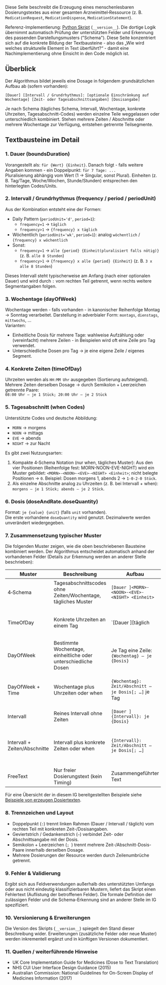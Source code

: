 Diese Seite beschreibt die Erzeugung eines menschenlesbaren Dosierungstextes aus einer gesamten Arzneimittel‑Ressource (z. B. `MedicationRequest`, `MedicationDispense`, `MedicationStatement`).

Referenz-Implementierung: [Python Skript](./medication-dosage-to-text.py) (`__version__`). Die dortige Logik übernimmt automatisch Prüfung der unterstützten Felder und Erkennung des passenden Darstellungsmusters ("Schema"). Diese Seite konzentriert sich auf die konkrete Bildung der Textbausteine - also das „Wie wird welches strukturelle Element in Text überführt?“ - damit eine Nachimplementierung ohne Einsicht in den Code möglich ist.

## Überblick

Der Algorithmus bildet jeweils eine Dosage in folgendem grundsätzlichen Aufbau ab (sofern vorhanden):

`[Dauer] [Intervall / Grundrhythmus]: [optionale Einschränkung auf Wochentage] [Zeit- oder Tagesabschnittsangaben] [Dosisangabe]`

Je nach Schema (tägliches Schema, Intervall, Wochentage, konkrete Uhrzeiten, Tagesabschnitt-Codes) werden einzelne Teile weggelassen oder unterschiedlich kombiniert. Stehen mehrere Zeiten / Abschnitte oder mehrere Wochentage zur Verfügung, entstehen getrennte Teilsegmente.

## Textbausteine im Detail

### 1. Dauer (boundsDuration)
Vorangestellt als: `für {Wert} {Einheit}`. Danach folgt - falls weitere Angaben kommen - ein Doppelpunkt: `für 7 Tage: ...`  
Pluralisierung abhängig vom Wert (1 → Singular, sonst Plural). Einheiten (z. B. Tag/Tage, Woche/Wochen, Stunde/Stunden) entsprechen den hinterlegten Codes/Units.

### 2. Intervall / Grundrhythmus (frequency / period / periodUnit)
Aus der Kombination entsteht eine der Formen:
* Daily Pattern (`periodUnit='d'`, `period=1`):
  * `frequency=1` → `täglich`
  * `frequency>1` → `{frequency} x täglich`
* Wöchentlich (`periodUnit='wk'`, `period=1`): analog `wöchentlich` / `{frequency} x wöchentlich`
* Sonst:
  * `frequency=1` → `alle {period} {Einheit(pluralisiert falls nötig)}` (z. B. `alle 8 Stunden`)
  * `frequency>1` → `{frequency} x alle {period} {Einheit}` (z. B. `3 x alle 8 Stunden`)

Dieses Intervall steht typischerweise am Anfang (nach einer optionalen Dauer) und wird durch `:` vom rechten Teil getrennt, wenn rechts weitere Segmentangaben folgen.

### 3. Wochentage (dayOfWeek)
Wochentage werden - falls vorhanden - in kanonischer Reihenfolge Montag → Sonntag verarbeitet. Darstellung in adverbialer Form: `montags`, `dienstags`, `mittwochs`, ...  
Varianten:
* Einheitliche Dosis für mehrere Tage: wahlweise Aufzählung oder (vereinfacht) mehrere Zeilen - in Beispielen wird oft eine Zeile pro Tag verwendet.
* Unterschiedliche Dosen pro Tag → je eine eigene Zeile / eigenes Segment.

### 4. Konkrete Zeiten (timeOfDay)
Uhrzeiten werden als `HH:MM Uhr` ausgegeben (Sortierung aufsteigend).  
Mehrere Zeiten derselben Dosage → durch Semikolon + Leerzeichen getrennte Paare:  
`08:00 Uhr — je 1 Stück; 20:00 Uhr — je 2 Stück`

### 5. Tagesabschnitt (when Codes)
Unterstützte Codes und deutsche Abbildung:
* `MORN` → morgens
* `NOON` → mittags
* `EVE` → abends
* `NIGHT` → zur Nacht

Es gibt zwei Nutzungsarten:
1. Kompakte 4‑Schema Notation (nur when, tägliches Muster): Aus den vier Positionen (Reihenfolge fest: MORN-NOON-EVE-NIGHT) wird ein Muster gebildet: `<MORN>-<NOON>-<EVE>-<NIGHT> <Einheit>`; nicht belegte Positionen → `0`. Beispiel: Dosen morgens 1, abends 2 → `1-0-2-0 Stück`.
2. Als einzelne Abschnitte analog zu Uhrzeiten (z. B. bei Intervall + when): `morgens — je 1 Stück; abends — je 2 Stück`.

### 6. Dosis (doseAndRate.doseQuantity)
Format: `je {value} {unit}` (falls `unit` vorhanden).  
Die erste vorhandene `doseQuantity` wird genutzt. Dezimalwerte werden unverändert wiedergegeben.

### 7. Zusammensetzung typischer Muster

Die folgenden Muster zeigen, wie die oben beschriebenen Bausteine kombiniert werden. Der Algorithmus entscheidet automatisch anhand der vorhandenen Felder (Details zur Erkennung werden an anderer Stelle beschrieben):

| Muster | Beschreibung | Aufbau | Beispiel |
|--------|--------------|--------|----------|
| 4‑Schema | Tagesabschnittscodes ohne Zeiten/Wochentage, tägliches Muster | `[Dauer ]<MORN>-<NOON>-<EVE>-<NIGHT> <Einheit>` | `1-0-2-0 Stück` / `für 5 Tage: 1-1-1-1 Kapseln` |
| TimeOfDay | Konkrete Uhrzeiten an einem Tag | `[Dauer ][täglich|{Intervall}]: Zeit — je Dosis[; Zeit2 — je Dosis2 …]` | `täglich: 08:00 Uhr — je 1 Stück; 20:00 Uhr — je 2 Stück` |
| DayOfWeek | Bestimmte Wochentage, einheitliche oder unterschiedliche Dosen | Je Tag eine Zeile: `{Wochentag} — je {Dosis}` | `montags — je 2 mg` (mehrere Zeilen) |
| DayOfWeek + Time | Wochentage plus Uhrzeiten oder when | `{Wochentag}: Zeit/Abschnitt — je Dosis[; …]` je Tag | `montags: 08:00 Uhr — je 1 Stück; 20:00 Uhr — je 1 Stück` |
| Intervall | Reines Intervall ohne Zeiten | `[Dauer ]{Intervall}: je {Dosis}` | `alle 8 Stunden: je 1 Stück` |
| Intervall + Zeiten/Abschnitte | Intervall plus konkrete Zeiten oder when | `{Intervall}: Zeit/Abschnitt — je Dosis[; …]` | `alle 2 Stunden: 08:00 Uhr — je 1 Stück; 10:00 Uhr — je 1 Stück` |
| FreeText | Nur freier Dosierungstext (kein Timing) | Zusammengeführter Text | `Nach Bedarf bei Schmerzen` |

Für eine Übersicht der in diesem IG bereitgestellten Beispiele siehe [Beispiele von erzeugen Dosiertexten](./dosierung-beispiele.html).

### 8. Trennzeichen und Layout
* Doppelpunkt (`:`) trennt linken Rahmen (Dauer / Intervall / täglich) vom rechten Teil mit konkreten Zeit-/Dosisangaben.
* Geviertstrich / Gedankenstrich (` — `) verbindet Zeit- oder Abschnittsangabe mit der Dosis.
* Semikolon + Leerzeichen (`; `) trennt mehrere Zeit-/Abschnitt-Dosis-Paare innerhalb derselben Dosage.
* Mehrere Dosierungen der Resource werden durch Zeilenumbrüche getrennt.

### 9. Fehler & Validierung
Ergibt sich aus Feldverwendungen außerhalb des unterstützten Umfangs oder aus nicht eindeutig klassifizierbaren Mustern, liefert das Skript einen Fehlertext (Auflistung der betroffenen Felder). Die formale Definition der zulässigen Felder und die Schema-Erkennung sind an anderer Stelle im IG spezifiziert.

### 10. Versionierung & Erweiterungen
Die Version des Skripts (`__version__`) spiegelt den Stand dieser Beschreibung wider. Erweiterungen (zusätzliche Felder oder neue Muster) werden inkrementell ergänzt und in künftigen Versionen dokumentiert.

### 11. Quellen / weiterführende Hinweise
* UK Core Implementation Guide for Medicines (Dose to Text Translation)
* NHS CUI User Interface Design Guidance (2015)
* Australian Commission: National Guidelines for On-Screen Display of Medicines Information (2017)
